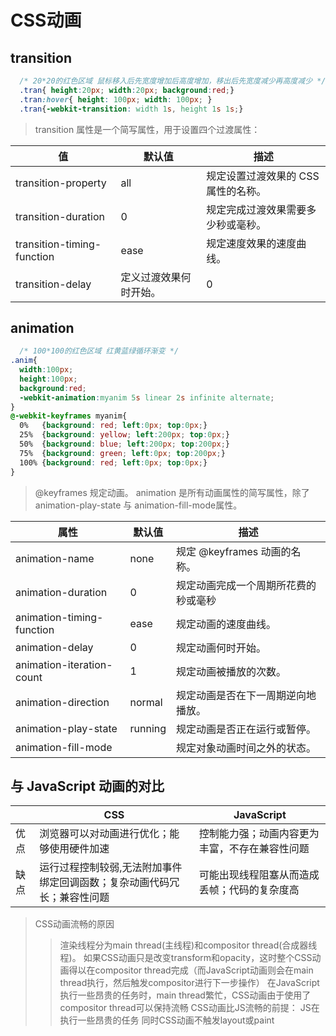 # CSS动画

## transition
```CSS
  /* 20*20的红色区域 鼠标移入后先宽度增加后高度增加，移出后先宽度减少再高度减少 */
  .tran{ height:20px; width:20px; background:red;} 
  .tran:hover{ height: 100px; width: 100px; } 
  .tran{-webkit-transition: width 1s, height 1s 1s;}
```
>transition 属性是一个简写属性，用于设置四个过渡属性：

|值|默认值|描述|
|-|-|-|
|transition-property|all|规定设置过渡效果的 CSS 属性的名称。|
|transition-duration|0|规定完成过渡效果需要多少秒或毫秒。|
|transition-timing-function|ease|规定速度效果的速度曲线。|
|transition-delay|定义过渡效果何时开始。|0|

## animation
```CSS
  /* 100*100的红色区域 红黄蓝绿循环渐变 */
.anim{
  width:100px;
  height:100px;
  background:red;
  -webkit-animation:myanim 5s linear 2s infinite alternate;
}
@-webkit-keyframes myanim{
  0%   {background: red; left:0px; top:0px;}
  25%  {background: yellow; left:200px; top:0px;}
  50%  {background: blue; left:200px; top:200px;}
  75%  {background: green; left:0px; top:200px;}
  100% {background: red; left:0px; top:0px;}
}
```
>@keyframes 规定动画。
>animation 是所有动画属性的简写属性，除了 animation-play-state 与 animation-fill-mode属性。

|属性|默认值 |描述|
|-|- |-|
|animation-name| none|规定 @keyframes 动画的名称。|
|animation-duration| 0|规定动画完成一个周期所花费的秒或毫秒|
|animation-timing-function|ease |规定动画的速度曲线。|
|animation-delay|0|规定动画何时开始。|
|animation-iteration-count| 1|规定动画被播放的次数。|
|animation-direction| normal|规定动画是否在下一周期逆向地播放。|
|animation-play-state| running|规定动画是否正在运行或暂停。|
|animation-fill-mode| |规定对象动画时间之外的状态。|

## 与 JavaScript 动画的对比
| |CSS |JavaScript|
|-|- |-|
|优点| 浏览器可以对动画进行优化；能够使用硬件加速|控制能力强；动画内容更为丰富，不存在兼容性问题|
|缺点| 运行过程控制较弱,无法附加事件绑定回调函数；复杂动画代码冗长；兼容性问题|可能出现线程阻塞从而造成丢帧；代码的复杂度高|
>CSS动画流畅的原因
>>渲染线程分为main thread(主线程)和compositor thread(合成器线程)。
>>如果CSS动画只是改变transform和opacity，这时整个CSS动画得以在compositor thread完成（而JavaScript动画则会在main thread执行，然后触发compositor进行下一步操作）
>>在JavaScript执行一些昂贵的任务时，main thread繁忙，CSS动画由于使用了compositor thread可以保持流畅
>CSS动画比JS流畅的前提：
>>JS在执行一些昂贵的任务
>>同时CSS动画不触发layout或paint
